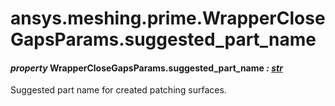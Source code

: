 # ansys.meshing.prime.WrapperCloseGapsParams.suggested_part_name

#### *property* WrapperCloseGapsParams.suggested_part_name *: [str](https://docs.python.org/3.11/library/stdtypes.html#str)*

Suggested part name for created patching surfaces.

<!-- !! processed by numpydoc !! -->
